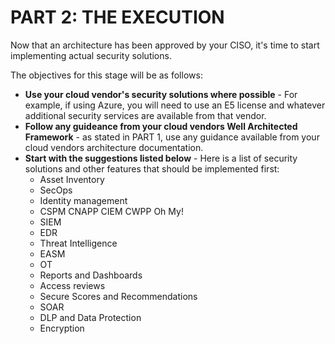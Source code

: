 # PART 2: THE EXECUTION

Now that an architecture has been approved by your CISO, it's time to start implementing actual security solutions.

The objectives for this stage will be as follows:

- **Use your cloud vendor's security solutions where possible** - For example, if using Azure, you will need to use an E5 license and whatever additional security services are available from that vendor.
- **Follow any guideance from your cloud vendors Well Architected Framework** - as stated in PART 1, use any guidance available from your cloud vendors architecture documentation.
- **Start with the suggestions listed below** - Here is a list of security solutions and other features that should be implemented first:
	- Asset Inventory
	- SecOps
	- Identity management
	- CSPM CNAPP CIEM CWPP Oh My!
	- SIEM
	- EDR
	- Threat Intelligence
	- EASM
	- OT
	- Reports and Dashboards
	- Access reviews
	- Secure Scores and Recommendations
	- SOAR
	- DLP and Data Protection
	- Encryption

